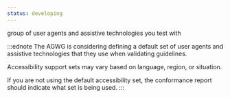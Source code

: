 ```yaml
---
status: developing
---
```


group of user agents and assistive technologies you test with

:::ednote
The AGWG is considering defining a default set of user agents and assistive technologies that they use when validating guidelines.

Accessibility support sets may vary based on language, region, or situation.

If you are not using the default accessibility set, the conformance report should indicate what set is being used.
:::
